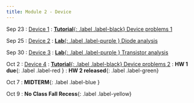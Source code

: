 ```yaml
---
title: Module 2 - Device
---
```


Sep 23
: [Device 1]({{site.url}}{{site.baseurl}}/assets/module-2-device/mod-2-lecture-9-devices-1.pdf)
  : [**Tutorial**{: .label .label-black} Device problems 1]({{site.url}}{{site.baseurl}}/assets/module-2-device/mod-2-lecture-9-diode.zip)

Sep 25
: [Device 2]({{site.url}}{{site.baseurl}}/assets/module-2-device/mod-2-lecture-10-devices-2.pdf)
  : [**Lab**{: .label .label-purple } Diode analysis]({{site.url}}{{site.baseurl}}/assets/module-2-device/mod-2-lecture-9-diode.zip)

Sep 30
: [Device 3]({{site.url}}{{site.baseurl}}/assets/module-2-device/mod-2-lecture-10-devices-2.pdf)
  : [**Lab**{: .label .label-purple } Transistor analysis]({{site.url}}{{site.baseurl}}/assets/module-2-device/mod-2-lecture-10-diode-transistor.zip)

Oct 2
: [Device 4]({{site.url}}{{site.baseurl}}/assets/module-2-device/mod-2-lecture-12-devices-opto.pdf)
  : [**Tutorial**{: .label .label-black} Device problems 2]({{site.url}}{{site.baseurl}}/assets/module-2-device/mod-2-lecture-12-devices-opto.zip)
: **HW 1 due**{: .label .label-red }
: **HW 2 released**{: .label .label-green}

Oct 7
: **MIDTERM**{: .label .label-blue }

Oct 9
: **No Class Fall Recess**{: .label .label-yellow}
